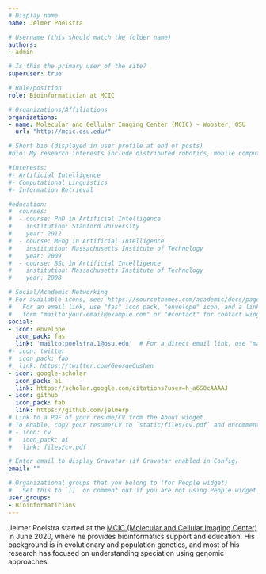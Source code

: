 ```yaml
---
# Display name
name: Jelmer Poelstra

# Username (this should match the folder name)
authors:
- admin

# Is this the primary user of the site?
superuser: true

# Role/position
role: Bioinformatician at MCIC

# Organizations/Affiliations
organizations:
- name: Molecular and Cellular Imaging Center (MCIC) - Wooster, OSU
  url: "http://mcic.osu.edu/"

# Short bio (displayed in user profile at end of posts)
#bio: My research interests include distributed robotics, mobile computing and programmable matter.

#interests:
#- Artificial Intelligence
#- Computational Linguistics
#- Information Retrieval

#education:
#  courses:
#  - course: PhD in Artificial Intelligence
#    institution: Stanford University
#    year: 2012
#  - course: MEng in Artificial Intelligence
#    institution: Massachusetts Institute of Technology
#    year: 2009
#  - course: BSc in Artificial Intelligence
#    institution: Massachusetts Institute of Technology
#    year: 2008

# Social/Academic Networking
# For available icons, see: https://sourcethemes.com/academic/docs/page-builder/#icons
#   For an email link, use "fas" icon pack, "envelope" icon, and a link in the
#   form "mailto:your-email@example.com" or "#contact" for contact widget.
social:
- icon: envelope
  icon_pack: fas
  link: 'mailto:poelstra.1@osu.edu'  # For a direct email link, use "mailto:test@example.org".
#- icon: twitter
#  icon_pack: fab
#  link: https://twitter.com/GeorgeCushen
- icon: google-scholar
  icon_pack: ai
  link: https://scholar.google.com/citations?user=h_a6S0cAAAAJ
- icon: github
  icon_pack: fab
  link: https://github.com/jelmerp
# Link to a PDF of your resume/CV from the About widget.
# To enable, copy your resume/CV to `static/files/cv.pdf` and uncomment the lines below.
# - icon: cv
#   icon_pack: ai
#   link: files/cv.pdf

# Enter email to display Gravatar (if Gravatar enabled in Config)
email: ""

# Organizational groups that you belong to (for People widget)
#   Set this to `[]` or comment out if you are not using People widget.
user_groups:
- Bioinformaticians
---
```


Jelmer Poelstra started at the [MCIC (Molecular and Cellular Imaging Center)](http://mcic.osu.edu/) in June 2020,
where he provides bioinformatics support and education.
His background is in evolutionary and population genetics,
and most of his research has focused on understanding speciation using genomic approaches.
